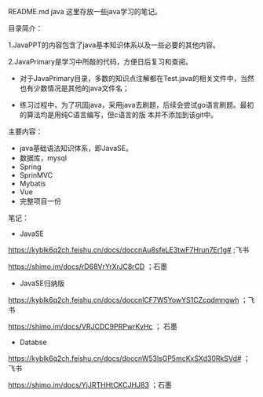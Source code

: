 README.md
java
这里存放一些java学习的笔记。

目录简介：

1.JavaPPT的内容包含了java基本知识体系以及一些必要的其他内容。

2.JavaPrimary是学习中所敲的代码，方便日后复习和查阅。
  -  对于JavaPrimary目录，多数的知识点注解都在Test.java的相关文件中，当然也有少数情况是其他的java文件名；

  -  练习过程中，为了巩固java，采用java去刷题，后续会尝试go语言刷题。最初的算法均是用纯C语言编写，但c语言的版 本并不添加到该git中。

主要内容：
  -  java基础语法知识体系，即JavaSE。
  -  数据库，mysql
  -  Spring
  -  SprinMVC
  -  Mybatis
  -  Vue
  -  完整项目一份

笔记：
- JavaSE

https://kyblk6q2ch.feishu.cn/docs/doccnAu8sfeLE3twF7Hrun7Er1g#  ;飞书

https://shimo.im/docs/rD68VrYrXrJC8rCD ；石墨

- JavaSE归纳版

https://kyblk6q2ch.feishu.cn/docs/doccnlCF7W5YowYS1CZcqdmngwh ；飞书

https://shimo.im/docs/VRJCDC9PRPwrKvHc ； 石墨

- Databse

https://kyblk6q2ch.feishu.cn/docs/doccnW53lsGP5mcKxSXd30RkSVd# ；飞书

https://shimo.im/docs/YjJRTHHtCKCJHJ83 ；石墨

